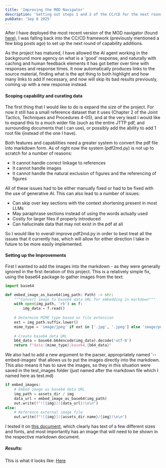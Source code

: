 ```yaml
---
title: 'Improving the MOD Navigator'
description: 'Setting out steps 1 and 2 of the CC/CD for the next round of improvements'
pubDate: 'Sep 8 2025'
---
```


After I have deployed the most recent version of the MOD navigator (found [here](https://docreader.fly.dev/)), I was falling back into the CC/CD framework (previously mentioned a few blog posts ago) to set up the next round of capability additions. 

As the project has matured, I have allowed the AI agent working in the background more agency on what is a 'good' response, and naturally with caching and human feedback elements it has got better over time with responses and response times. It now automatically produces links to the source material, finding what is the apt thing to both highlight and how many links to add if necessary, and now will skip its bad results previously, coming up with a new response instead.

#### Scoping capability and curating data

The first thing that I would like to do is expand the size of the project. For now it still has a small reference dataset that it uses (Chapter 2 of the Joint Tactics, Techniques and Procedures 4-05), and at the very least I would like to expand this to a much wider file (such as the entire JTTP pdf, and surrounding documents that I can use), or possibly add the ability to add 1 root file (instead of the one I have). 

Both features and capabilities need a greater system to convert the pdf file into markdown form. As of right now the system (pdf2md.py) is not up to scratch for a number of reasons:

- It cannot handle correct linkage to references
- It cannot handle images 
- It cannot handle the natural exclusion of figures and the referencing of figures

All of these issues had to be either manually fixed or had to be fixed with the use of generative AI. This can also lead to a number of issues:

- Can skip over key sections with the context shortening present in most LLMs
- May paraphrase sections instead of using the words actually used
- Costly for larger files if properly introduced
- Can hallucinate data that may not exist in the pdf at all

So I would like to overall improve pdf2md.py in order to best treat all the issues that it currently has, which will allow for either direction I take in future to be more easily implemented.

#### Setting up the Improvements

First I wanted to add the images into the markdown - as they were generally ignored in the first iteration of this project. This is a relatively simple fix, using the base64 package to gather images from the text:

```Python
import base64

def embed_image_as_base64(img_path: Path) -> str:
    """Convert image to base64 data URL for embedding in markdown"""
    with open(img_path, 'rb') as f:
        img_data = f.read()
    
    # Determine MIME type based on file extension
    ext = img_path.suffix.lower()
    mime_type = 'image/jpeg' if ext in ['.jpg', '.jpeg'] else 'image/png'
    
    # Create base64 data URL
    b64_data = base64.b64encode(img_data).decode('utf-8')
    return f"data:{mime_type};base64,{b64_data}"
```
We also had to add a new argument to the parser, appropriately named '--embed-images' that allows us to put the images directly into the markdown. This also means it has to save the images, so they in this situation were saved in the test_images folder (just named after the markdown file which I named here as test.md)

```Python
if embed_images:
    # Embed image as base64 data URL
    img_path = assets_dir / img
    data_url = embed_image_as_base64(img_path)
    out.write(f"![{img}]({data_url})\n\n")
else:
    # Reference external image file
    out.write(f"![{img}]({assets_dir.name}/{img})\n\n")
```

I tested it on [this document](https://www.cte.iup.edu/cte/Resources/PDF_TestPage.pdf), which clearly has text of a few different sizes and fonts, and most importantly has an image that will need to be shown in the respective markdown document.

##### Results:

This is what it looks like: [Here](https://alexmacresearch.org/blog/test)

